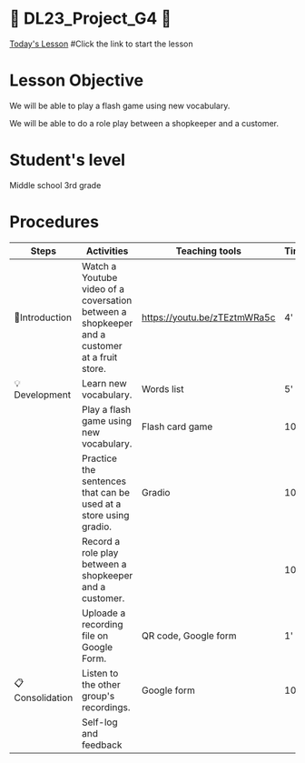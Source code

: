 # :book: DL23_Project_G4 :book:

[Today's Lesson](https://github.com/okohkim/DL23_Project_G4/blob/main/G4Teaching.ipynb)   #Click the link to start the lesson

# Lesson Objective
  We will be able to play a flash game using new vocabulary.

  We will be able to do a role play between a shopkeeper and a customer.
  
  
# Student's level
  Middle school 3rd grade
 
 
# Procedures
| Steps | Activities | Teaching tools | Time |  
|--------------------|--------|---------|-----------| 
|📖Introduction |Watch a Youtube video of a coversation between a shopkeeper and a customer at a fruit store.|https://youtu.be/zTEztmWRa5c|4'|
|💡Development | Learn new vocabulary.|Words list|5'|
||Play a flash game using new vocabulary.|Flash card game|10'|
||Practice the sentences that can be used at a store using gradio.|Gradio|10'|
||Record a role play between a shopkeeper and a customer.||10'|
||Uploade a recording file on Google Form.|QR code, Google form|1'|
|📋Consolidation|Listen to the other group's recordings.|Google form|10'|
||Self-log and feedback|||

